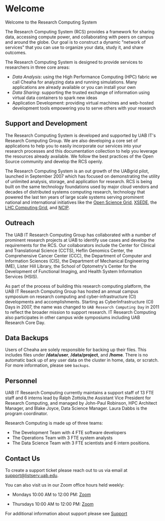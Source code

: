 # Welcome

Welcome to the Research Computing System

The Research Computing System (RCS) provides a framework for sharing data, accessing compute power, and collaborating with peers on campus and around the globe. Our goal is to construct a dynamic "network of services" that you can use to organize your data, study it, and share outcomes.

The Research Computing System is designed to provide services to researchers in three core areas:

- _Data Analysis_: using the High Performance Computing (HPC) fabric we call Cheaha for analyzing data and running simulations. Many applications are already available or you can install your own
- _Data Sharing_: supporting the trusted exchange of information using virtual data containers to spark new ideas
- Application Development: providing virtual machines and web-hosted development tools empowering you to serve others with your research

## Support and Development

The Research Computing System is developed and supported by UAB IT's Research Computing Group. We are also developing a core set of applications to help you to easily incorporate our services into your research processes and this documentation collection to help you leverage the resources already available. We follow the best practices of the Open Source community and develop the RCS openly.

The Research Computing System is an out growth of the UABgrid pilot, launched in September 2007 which has focused on demonstrating the utility of unlimited analysis, storage, and application for research. RCS is being built on the same technology foundations used by major cloud vendors and decades of distributed systems computing research, technology that powered the last ten years of large scale systems serving prominent national and international initiatives like the [Open Science Grid](https://opensciencegrid.org/), [XSEDE](https://www.xsede.org/), the [LHC Computing Grid](https://wlcg.web.cern.ch/), and [NCIP](https://datascience.cancer.gov/).

## Outreach

The UAB IT Research Computing Group has collaborated with a number of prominent research projects at UAB to identify use cases and develop the requirements for the RCS. Our collaborators include the Center for Clinical and Translational Science (CCTS), Heflin Genomics Center, the Comprehensive Cancer Center (CCC), the Department of Computer and Information Sciences (CIS), the Department of Mechanical Engineering (ME), Lister Hill Library, the School of Optometry's Center for the Development of Functional Imaging, and Health System Information
Services (HSIS).

As part of the process of building this research computing platform, the UAB IT Research Computing Group has hosted an annual campus symposium on research computing and cyber-infrastructure (CI) developments and accomplishments. Starting as CyberInfrastructure (CI) Days in 2007, the name was changed to `UAB Research Computing Day` in 2011 to reflect the broader mission to support research. IT Research Computing also participates in other campus wide symposiums including UAB Research Core Day.

## Data Backups

Users of Cheaha are solely responsible for backing up their files. This includes files under **/data/user**, **/data/project**, and **/home**. There is no automatic back up of any user data on the cluster in home, data, or scratch. For more information, please see `backups`.

## Personnel

UAB IT Research Computing currently maintains a support staff of 13 FTE staff and 6 interns lead by Ralph Zottola,the Assistant Vice President for Research Computing, and managed by John-Paul Robinson, HPC Architect Manager, and Blake Joyce, Data Science Manager. Laura Dabbs is the program coordinator.

Research Computing is made up of three teams:

- The Development Team with 4 FTE software developers
- The Operations Team with 3 FTE system analysts
- The Data Science Team with 3 FTE scientists and 6 intern positions.

## Contact Us

To create a support ticket please reach out to us via email at support@listserv.uab.edu.

You can also visit us in our Zoom office hours held weekly:

- Mondays 10:00 AM to 12:00 PM:
[Zoom](https://uab.zoom.us/j/84019898491?pwd=bWlYaldMWUoyY0lCcGhuT3dmZjZLQT09)

- Thursdays 10:00 AM to 12:00 PM:
[Zoom](https://uab.zoom.us/j/96229651103?pwd=RmpsWG1NYkxjclgxTThXb1h2bVBndz09)

For additional information about support please see [Support](../resources/support.md)